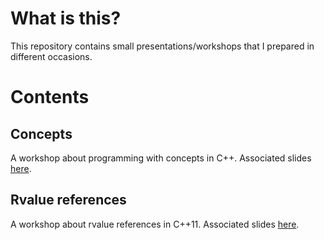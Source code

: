 # What is this?
This repository contains small presentations/workshops that I prepared in
different occasions.

# Contents

## Concepts
A workshop about programming with concepts in C++.
Associated slides [here](http://goo.gl/LTL6z).

## Rvalue references
A workshop about rvalue references in C++11.
Associated slides [here](http://goo.gl/SMOLu).
